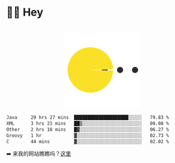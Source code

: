 
# 👋🏻 Hey
<div align="center">
	<br>
	<img src="https://raw.githubusercontent.com/Aniket965/Aniket965/master/pacman.svg?sanitize=true" width="200" height="200">
	<br>
</div>

<!--START_SECTION:waka-->
```text
Java     29 hrs 27 mins  ████████████████████░░░░░   79.83 % 
XML      3 hrs 21 mins   ██▒░░░░░░░░░░░░░░░░░░░░░░   09.08 % 
Other    2 hrs 18 mins   █▓░░░░░░░░░░░░░░░░░░░░░░░   06.27 % 
Groovy   1 hr            ▓░░░░░░░░░░░░░░░░░░░░░░░░   02.73 % 
C        44 mins         ▓░░░░░░░░░░░░░░░░░░░░░░░░   02.02 % 
```
<!--END_SECTION:waka-->

 ➡️  来我的网站瞧瞧吗？[这里](https://www.shaolongfei.com)

